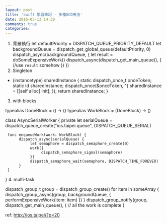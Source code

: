```yaml
---
layout: post
title: 'swift 學習筆記 - 多種GCD用法'
date: 2016-05-13 14:39
comments: true
categories: 
---
```

1. 背景執行
let defaultPriority = DISPATCH_QUEUE_PRIORITY_DEFAULT
let backgroundQueue = dispatch_get_global_queue(defaultPriority, 0)
dispatch_async(backgroundQueue, {
     let result = doSomeExpensiveWork()
     dispatch_async(dispatch_get_main_queue(), {
          //use `result` somehow 
     })
})
2. Singleton
+ (instancetype) sharedInstance {
     static dispatch_once_t onceToken;
     static id sharedInstance;
     dispatch_once(&amp;onceToken, ^{
          sharedInstance = [[self alloc] init];
     });
     return sharedInstance;
}
3. with blocks

 typealias DoneBlock = () -> ()
typealias WorkBlock = (DoneBlock) -> ()

class AsyncSerialWorker {
     private let serialQueue = dispatch_queue_create("ios.taipei.queue", DISPATCH_QUEUE_SERIAL)

     func enqueueWork(work: WorkBlock) {
          dispatch_async(serialQueue) {
               let semaphore = dispatch_semaphore_create(0)
               work({
                    dispatch_semaphore_signal(semaphore)
               })
               dispatch_semaphore_wait(semaphore, DISPATCH_TIME_FOREVER)
          }
     }
}
4. multi-task

 dispatch_group_t group = dispatch_group_create()
     for item in someArray {
          dispatch_group_async(group, backgroundQueue, {
               performExpensiveWork(item: item)
          })
     }
     dispatch_group_notify(group, dispatch_get_main_queue(), {
     // all the work is complete
}

ref:
http://ios.taipei/?p=20